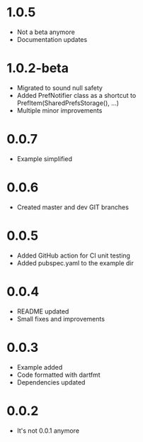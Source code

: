 # 1.0.5

- Not a beta anymore
- Documentation updates 

# 1.0.2-beta

- Migrated to sound null safety
- Added PrefNotifier class as a shortcut to PrefItem(SharedPrefsStorage(), ...)
- Multiple minor improvements 

# 0.0.7

- Example simplified

# 0.0.6

- Created master and dev GIT branches

# 0.0.5

- Added GitHub action for CI unit testing
- Added pubspec.yaml to the example dir

# 0.0.4

- README updated
- Small fixes and improvements

# 0.0.3

- Example added
- Code formatted with dartfmt
- Dependencies updated

# 0.0.2

- It's not 0.0.1 anymore